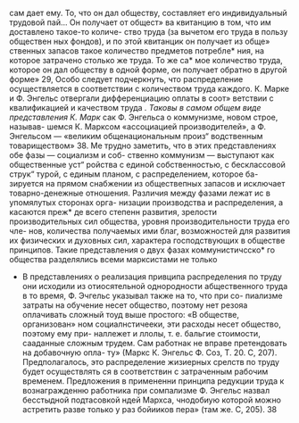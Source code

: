 сам дает ему. То, что он дал обществу, составляет его
индивидуальный трудовой пай... Он получает от общест»
ва квитанцию в том, что им доставлено такое-то количе-
ство труда (за вычетом его труда в пользу обществен
ных фондов), и по этой квитанцик он получает из обще»
ственных запасов такое количество предметов потребле*
ния, на которое затрачено столько же труда. То же са*
мое количество труда, которое он дал обществу в одной
форме, он получает обратно в другой форме» 29, Особо
следует подчеркнуть, что распределение осуществляется
в соответствии с количеством труда каждого. К. Марке
и Ф. Энгельс отвергали дифференциацию оплаты в соот»
ветствии с квалификацией и качеством труда *.
Таковы в самом общем виде представления К. Марк*
сак Ф. Энгельса о коммунизме, новом строе, называв-
шемся К. Марксом «ассоциацией производителей», а
Ф. Энгельсом — «великим общенациональным произ“
водственным товариществом» 38. Ме трудно заметить,
что в этих представлениях обе фазы — социализм и соб-
ственно коммунизм — выступают как общественные уст“
ройства с единой собственностью, с бесклассовой струк“
турой, с единым планом, с распределением, которое ба-
зируется на прямом снабжении из обществепных запасов
и исключает товарно-денежные отношения. Различия
между фазами лежат ис в упомялутых сторонах орга-
низации производства и распределения, а касаются преж*
де всего степенн развития, зрелости производительных
сил общества, уровня производительности труда его чле-
нов, количества получаемых ими благ, возможностей
для развития их физических и духовных сил, характера
господствующих в обществе принципов.
Такие представления о двух фазах коммунистичсско*
го общества разделялись всеми марксистами не только

* В представлениях о реализация привципа распределения по
труду они исходили из отиосятельной однородности абщественного
труда в то время, Ф. Эчгельс указывал также на то, что при со-
пиализме затраты на обучение несет общество, поэтому нет резояа
оплачивать сложный тоуд выше простого: «В обществе, организован»
ном социалнстичееки, эти расходы несет общество, поэтому ему при-
наллежет и ллолы, т. е. бальгие стоимости, сааданные сложным
трудем. Сам работнак не вправе претендовать на добавочную опла-
ту» (Маркс К. Энгельс Ф. Соз, Т. 20. С, 207). Предполагалось,
это распределение жизиерных срелств по труду будет осуществлять
ся в соответствин с затраченным рабочим временем. Предложения в
примененни принципа редукции труда к вознагражденню работника
при сомпализме Ф. Энгельс назвал бесстыдной подтасовкой ндей
Мархса, чнодобиую которой можно астретить разве только у раз
бойииков пера» (там же. С, 205).
38
